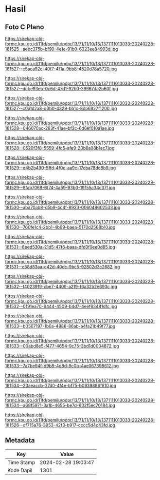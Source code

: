# Hasil

## Foto C Plano

https://sirekap-obj-formc.kpu.go.id/11fd/pemilu/pdpr/13/71/11/10/13/1371111013033-20240228-181525--aebc375b-bf90-4e1e-91b0-6323ee84993d.jpg

https://sirekap-obj-formc.kpu.go.id/11fd/pemilu/pdpr/13/71/11/10/13/1371111013033-20240228-181527--c5aca92c-40f7-4f1a-9bb8-4520d78a5720.jpg

https://sirekap-obj-formc.kpu.go.id/11fd/pemilu/pdpr/13/71/11/10/13/1371111013033-20240228-181527--dcbe93eb-0c6d-47d1-92b0-29667da2b60f.jpg

https://sirekap-obj-formc.kpu.go.id/11fd/pemilu/pdpr/13/71/11/10/13/1371111013033-20240228-181527--c0a1d2a8-d3b0-4329-bb1c-8db6827f1200.jpg

https://sirekap-obj-formc.kpu.go.id/11fd/pemilu/pdpr/13/71/11/10/13/1371111013033-20240228-181528--046070ac-283f-41ae-bf2c-6d6ef010a1ae.jpg

https://sirekap-obj-formc.kpu.go.id/11fd/pemilu/pdpr/13/71/11/10/13/1371111013033-20240228-181528--0520f3f8-5559-4fc5-afe9-20b8a08b1ec7.jpg

https://sirekap-obj-formc.kpu.go.id/11fd/pemilu/pdpr/13/71/11/10/13/1371111013033-20240228-181529--e4b2b490-5ffd-4f0c-aa9c-17cba78dc8b9.jpg

https://sirekap-obj-formc.kpu.go.id/11fd/pemilu/pdpr/13/71/11/10/13/1371111013033-20240228-181529--8fab7068-6f74-4a59-93b0-19155a34c37f.jpg

https://sirekap-obj-formc.kpu.go.id/11fd/pemilu/pdpr/13/71/11/10/13/1371111013033-20240228-181530--aba70ab8-d5b9-4c4f-8923-006048602533.jpg

https://sirekap-obj-formc.kpu.go.id/11fd/pemilu/pdpr/13/71/11/10/13/1371111013033-20240228-181530--760fe1c4-2bb1-4b69-baea-5170d2568b10.jpg

https://sirekap-obj-formc.kpu.go.id/11fd/pemilu/pdpr/13/71/11/10/13/1371111013033-20240228-181531--8eed530a-21d5-47f6-baaa-dfd0f0ee0d85.jpg

https://sirekap-obj-formc.kpu.go.id/11fd/pemilu/pdpr/13/71/11/10/13/1371111013033-20240228-181531--c58d83aa-c42d-40dc-9bc5-92802d3c2682.jpg

https://sirekap-obj-formc.kpu.go.id/11fd/pemilu/pdpr/13/71/11/10/13/1371111013033-20240228-181532--f4023919-cbe7-4409-a219-f6a32b2e693c.jpg

https://sirekap-obj-formc.kpu.go.id/11fd/pemilu/pdpr/13/71/11/10/13/1371111013033-20240228-181532--0191ea70-6444-4509-b4d7-4eef63441dfc.jpg

https://sirekap-obj-formc.kpu.go.id/11fd/pemilu/pdpr/13/71/11/10/13/1371111013033-20240228-181533--b0507197-1b0a-4888-86ab-a4fa21b49f77.jpg

https://sirekap-obj-formc.kpu.go.id/11fd/pemilu/pdpr/13/71/11/10/13/1371111013033-20240228-181533--00abd8e5-f477-4654-9c75-3bd1d0004872.jpg

https://sirekap-obj-formc.kpu.go.id/11fd/pemilu/pdpr/13/71/11/10/13/1371111013033-20240228-181533--7a7be94f-d9b8-4d8d-9c0b-4ae067398612.jpg

https://sirekap-obj-formc.kpu.go.id/11fd/pemilu/pdpr/13/71/11/10/13/1371111013033-20240228-181534--23aeaccb-37d0-4f4e-bf75-b0939886f810.jpg

https://sirekap-obj-formc.kpu.go.id/11fd/pemilu/pdpr/13/71/11/10/13/1371111013033-20240228-181534--a68f5971-3a1b-4655-be7d-602f5ec70184.jpg

https://sirekap-obj-formc.kpu.go.id/11fd/pemilu/pdpr/13/71/11/10/13/1371111013033-20240228-181526--df715a76-3953-42f3-b917-cccc5d4c43fd.jpg


## Metadata

| Key        | Value               |
| ---------- | ------------------- |
| Time Stamp | 2024-02-28 19:03:47 |
| Kode Dapil | 1301                |



